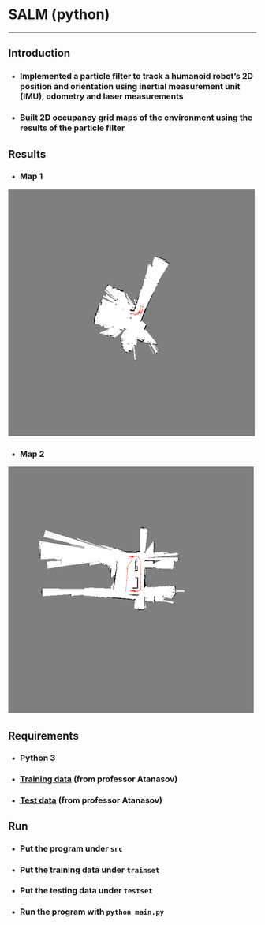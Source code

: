 # **SALM (python)**
- - -
## **Introduction**
* ### Implemented a particle ﬁlter to track a humanoid robot’s 2D position and orientation using inertial measurement unit (IMU), odometry and laser measurements
* ### Built 2D occupancy grid maps of the environment using the results of the particle ﬁlter

## **Results**
* ### Map 1
![map1](img/map1.png)
* ### Map 2
![map2](img/map2.png)

## **Requirements**
* ### Python 3 
* ### [Training data](https://drive.google.com/open?id=0B241vEW29598Zm5LT241b2xLdWs) (from professor Atanasov)
* ### [Test data](https://drive.google.com/open?id=0B241vEW29598UTJTM2hnMnNfZGs) (from professor Atanasov)

## **Run**
* ### Put the program under ```src```
* ### Put the training data under ```trainset```
* ### Put the testing data under ```testset```
* ### Run the program with ```python main.py```
